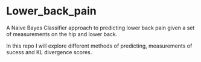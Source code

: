 # Lower_back_pain
A Naive Bayes Classifier approach to predicting lower back pain given a set of measurements on the hip and lower back. 

In this repo I will explore different methods of predicting, measurements of sucess and KL divergence scores. 
